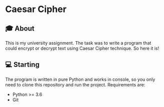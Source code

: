 # Caesar Cipher

## :mortar_board: About 
This is my university assignment. The task was to write a program that could encrypt or decrypt text using Caesar Cipher technique. So here it is!

## :computer: Starting
The program is written in pure Python and works in console, so you only need to clone this repository and run the project.
Requirements are:
- Python >= 3.6
- Git
